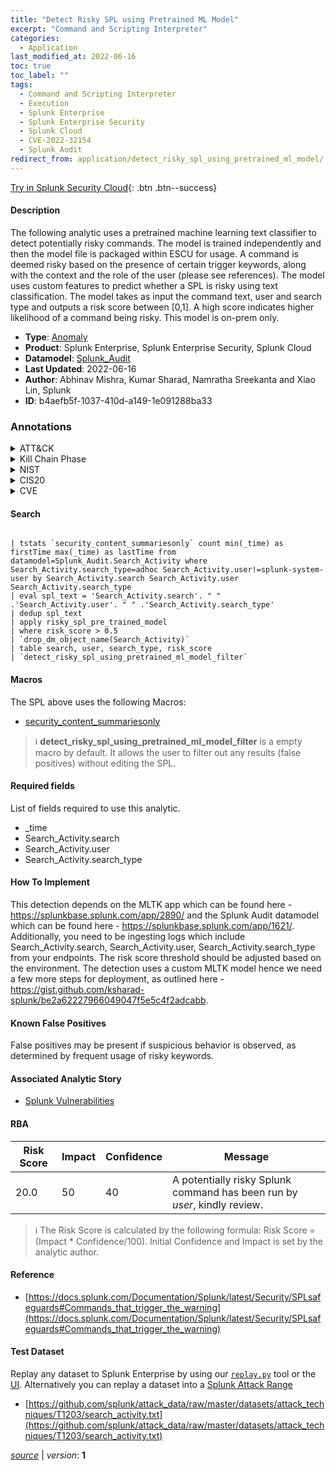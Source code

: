 ```yaml
---
title: "Detect Risky SPL using Pretrained ML Model"
excerpt: "Command and Scripting Interpreter"
categories:
  - Application
last_modified_at: 2022-06-16
toc: true
toc_label: ""
tags:
  - Command and Scripting Interpreter
  - Execution
  - Splunk Enterprise
  - Splunk Enterprise Security
  - Splunk Cloud
  - CVE-2022-32154
  - Splunk_Audit
redirect_from: application/detect_risky_spl_using_pretrained_ml_model/
---
```




[Try in Splunk Security Cloud](https://www.splunk.com/en_us/cyber-security.html){: .btn .btn--success}

#### Description

The following analytic uses a pretrained machine learning text classifier to detect potentially risky commands. The model is trained independently and then the model file is packaged within ESCU for usage. A command is deemed risky based on the presence of certain trigger keywords, along with the context and the role of the user (please see references). The model uses custom features to predict whether a SPL is risky using text classification. The model takes as input the command text, user and search type and outputs a risk score between [0,1]. A high score indicates higher likelihood of a command being risky. This model is on-prem only.

- **Type**: [Anomaly](https://github.com/splunk/security_content/wiki/Detection-Analytic-Types)
- **Product**: Splunk Enterprise, Splunk Enterprise Security, Splunk Cloud
- **Datamodel**: [Splunk_Audit](https://docs.splunk.com/Documentation/CIM/latest/User/SplunkAudit)
- **Last Updated**: 2022-06-16
- **Author**: Abhinav Mishra, Kumar Sharad, Namratha Sreekanta and Xiao Lin, Splunk
- **ID**: b4aefb5f-1037-410d-a149-1e091288ba33

### Annotations
<details>
  <summary>ATT&CK</summary>

<div markdown="1">

#### [ATT&CK](https://attack.mitre.org/)

| ID          | Technique   | Tactic         |
| ----------- | ----------- |--------------- |
| [T1059](https://attack.mitre.org/techniques/T1059/) | Command and Scripting Interpreter | Execution |

</div>
</details>


<details>
  <summary>Kill Chain Phase</summary>

<div markdown="1">

* Actions on Objectives


</div>
</details>


<details>
  <summary>NIST</summary>

<div markdown="1">

* DE.AE



</div>
</details>

<details>
  <summary>CIS20</summary>

<div markdown="1">

* CIS 3
* CIS 6



</div>
</details>

<details>
  <summary>CVE</summary>

<div markdown="1">

| ID          | Summary | [CVSS](https://nvd.nist.gov/vuln-metrics/cvss) |
| ----------- | ----------- | -------------- |
| [CVE-2022-32154](https://nvd.nist.gov/vuln/detail/CVE-2022-32154) | Dashboards in Splunk Enterprise versions before 9.0 might let an attacker inject risky search commands into a form token when the token is used in a query in a cross-origin request. The result bypasses SPL safeguards for risky commands. See New capabilities can limit access to some custom and potentially risky commands (https://docs.splunk.com/Documentation/Splunk/9.0.0/Security/SPLsafeguards#New_capabilities_can_limit_access_to_some_custom_and_potentially_risky_commands) for more information. Note that the attack is browser-based and an attacker cannot exploit it at will. | 4.0 |



</div>
</details>


#### Search

```

| tstats `security_content_summariesonly` count min(_time) as firstTime max(_time) as lastTime from datamodel=Splunk_Audit.Search_Activity where Search_Activity.search_type=adhoc Search_Activity.user!=splunk-system-user by Search_Activity.search Search_Activity.user Search_Activity.search_type 
| eval spl_text = 'Search_Activity.search'. " " .'Search_Activity.user'. " " .'Search_Activity.search_type'
| dedup spl_text 
| apply risky_spl_pre_trained_model 
| where risk_score > 0.5 
| `drop_dm_object_name(Search_Activity)` 
| table search, user, search_type, risk_score 
| `detect_risky_spl_using_pretrained_ml_model_filter`
```

#### Macros
The SPL above uses the following Macros:
* [security_content_summariesonly](https://github.com/splunk/security_content/blob/develop/macros/security_content_summariesonly.yml)

> :information_source:
> **detect_risky_spl_using_pretrained_ml_model_filter** is a empty macro by default. It allows the user to filter out any results (false positives) without editing the SPL.



#### Required fields
List of fields required to use this analytic.
* _time
* Search_Activity.search
* Search_Activity.user
* Search_Activity.search_type



#### How To Implement
This detection depends on the MLTK app which can be found here - https://splunkbase.splunk.com/app/2890/ and the Splunk Audit datamodel which can be found here - https://splunkbase.splunk.com/app/1621/. Additionally, you need to be ingesting logs which include Search_Activity.search, Search_Activity.user, Search_Activity.search_type from your endpoints. The risk score threshold should be adjusted based on the environment. The detection uses a custom MLTK model hence we need a few more steps for deployment, as outlined here - https://gist.github.com/ksharad-splunk/be2a62227966049047f5e5c4f2adcabb.
#### Known False Positives
False positives may be present if suspicious behavior is observed, as determined by frequent usage of risky keywords.

#### Associated Analytic Story
* [Splunk Vulnerabilities](/stories/splunk_vulnerabilities)




#### RBA

| Risk Score  | Impact      | Confidence   | Message      |
| ----------- | ----------- |--------------|--------------|
| 20.0 | 50 | 40 | A potentially risky Splunk command has been run by $user$, kindly review. |


> :information_source:
> The Risk Score is calculated by the following formula: Risk Score = (Impact * Confidence/100). Initial Confidence and Impact is set by the analytic author.


#### Reference

* [https://docs.splunk.com/Documentation/Splunk/latest/Security/SPLsafeguards#Commands_that_trigger_the_warning](https://docs.splunk.com/Documentation/Splunk/latest/Security/SPLsafeguards#Commands_that_trigger_the_warning)



#### Test Dataset
Replay any dataset to Splunk Enterprise by using our [`replay.py`](https://github.com/splunk/attack_data#using-replaypy) tool or the [UI](https://github.com/splunk/attack_data#using-ui).
Alternatively you can replay a dataset into a [Splunk Attack Range](https://github.com/splunk/attack_range#replay-dumps-into-attack-range-splunk-server)

* [https://github.com/splunk/attack_data/raw/master/datasets/attack_techniques/T1203/search_activity.txt](https://github.com/splunk/attack_data/raw/master/datasets/attack_techniques/T1203/search_activity.txt)



[*source*](https://github.com/splunk/security_content/tree/develop/detections/application/detect_risky_spl_using_pretrained_ml_model.yml) \| *version*: **1**